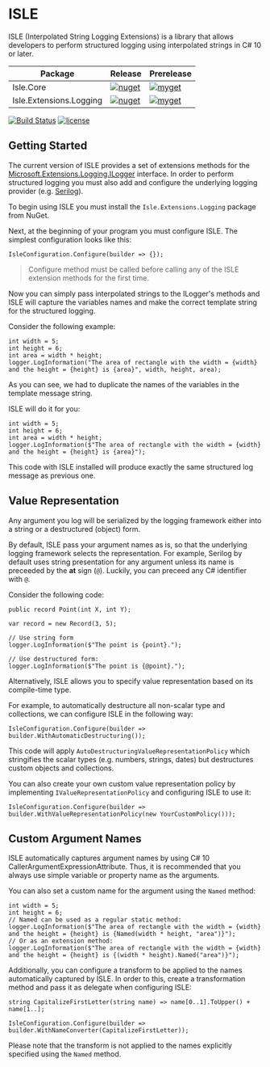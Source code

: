 # ISLE

ISLE (Interpolated String Logging Extensions) is a library that allows developers to perform structured logging using interpolated strings in C# 10 or later.

| Package | Release | Prerelease |
| ------- | ---------- | ------- |
| Isle.Core | [![nuget](https://img.shields.io/nuget/v/Isle.Core.svg?label=nuget)](https://www.nuget.org/packages/Isle.Core) | [![myget](https://img.shields.io/myget/fedarovich/vpre/Isle.Core.svg?label=myget)](https://www.myget.org/feed/fedarovich/package/nuget/Isle.Core) |
| Isle.Extensions.Logging | [![nuget](https://img.shields.io/nuget/v/Isle.Extensions.Logging.svg?label=nuget)](https://www.nuget.org/packages/Isle.Extensions.Logging) | [![myget](https://img.shields.io/myget/fedarovich/vpre/Isle.Extensions.Logging.svg?label=myget)](https://www.myget.org/feed/fedarovich/package/nuget/Isle.Extensions.Logging) |

[![Build Status](https://dev.azure.com/pavelfedarovich/ISLE/_apis/build/status/fedarovich.isle?branchName=main)](https://dev.azure.com/pavelfedarovich/ISLE/_build/latest?definitionId=12&branchName=main)
[![license](https://img.shields.io/badge/license-MIT-blue.svg)](https://github.com/fedarovich/isle/blob/master/LICENSE)

## Getting Started

The current version of ISLE provides a set of extensions methods for the [Microsoft.Extensions.Logging.ILogger](https://docs.microsoft.com/en-us/dotnet/api/microsoft.extensions.logging.ilogger?view=dotnet-plat-ext-6.0) interface. In order to perform structured logging you must also add and configure the underlying logging provider (e.g. [Serilog](https://serilog.net)).

To begin using ISLE you must install the `Isle.Extensions.Logging` package from NuGet.

Next, at the beginning of your program you must configure ISLE. The simplest configuration looks like this:
```
IsleConfiguration.Configure(builder => {});
```
> Configure method must be called before calling any of the ISLE extension methods for the first time.

Now you can simply pass interpolated strings to the ILogger's methods and ISLE will capture the variables names and make the correct template string for the structured logging.

Consider the following example:
```
int width = 5;
int height = 6;
int area = width * height;
logger.LogInformation("The area of rectangle with the width = {width} and the height = {height} is {area}", width, height, area);
```
As you can see, we had to duplicate the names of the variables in the template message string.

ISLE will do it for you:
```
int width = 5;
int height = 6;
int area = width * height;
logger.LogInformation($"The area of rectangle with the width = {width} and the height = {height} is {area}");
```
This code with ISLE installed will produce exactly the same structured log message as previous one.

## Value Representation
Any argument you log will be serialized by the logging framework either into a string or a destructured (object) form.

By default, ISLE pass your argument names as is, so that the underlying logging framework selects the representation. For example, Serilog by default uses string presentation for any argument unless its name is preceeded by the **at** sign (`@`). Luckily, you can preceed any C# identifier with `@`.

Consider the following code:
```
public record Point(int X, int Y);

var record = new Record(3, 5);

// Use string form
logger.LogInformation($"The point is {point}.");

// Use destructured form:
logger.LogInformation($"The point is {@point}.");
```

Alternatively, ISLE allows you to specify value representation based on its compile-time type.

For example, to automatically destructure all non-scalar type and collections, we can configure ISLE in the following way:
```
IsleConfiguration.Configure(builder => builder.WithAutomaticDestructuring());
```
This code will apply `AutoDestructuringValueRepresentationPolicy` which stringifies the scalar types (e.g. numbers, strings, dates) but destructures custom objects and collections.

You can also create your own custom value representation policy by implementing `IValueRepresentationPolicy` and configuring ISLE to use it:
```
IsleConfiguration.Configure(builder => builder.WithValueRepresentationPolicy(new YourCustomPolicy()));
```

## Custom Argument Names
ISLE automatically captures argument names by using C# 10 CallerArgumentExpressionAttribute. Thus, it is recommended that you always use simple variable or property name as the arguments.

You can also set a custom name for the argument using the `Named` method:
```
int width = 5;
int height = 6;
// Named can be used as a regular static method:
logger.LogInformation($"The area of rectangle with the width = {width} and the height = {height} is {Named(width * height, "area")}");
// Or as an extension method:
logger.LogInformation($"The area of rectangle with the width = {width} and the height = {height} is {(width * height).Named("area")}");
```

Additionally, you can configure a transform to be applied to the names automatically captured by ISLE. In order to this, create a transformation method and pass it as delegate when configuring ISLE:
```
string CapitalizeFirstLetter(string name) => name[0..1].ToUpper() + name[1..];

IsleConfiguration.Configure(builder => builder.WithNameConverter(CapitalizeFirstLetter));
```
Please note that the transform is not applied to the names explicitly specified using the `Named` method.
